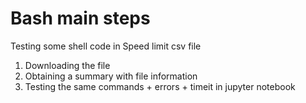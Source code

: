 # Bash main steps
 Testing some shell code in Speed limit csv file
 
 1. Downloading the file
 2. Obtaining a summary with file information
 3. Testing the same commands + errors + timeit in jupyter notebook
